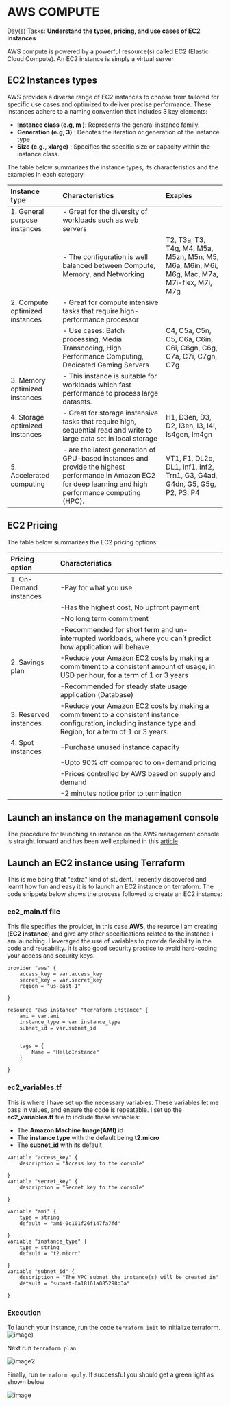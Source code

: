 # AWS COMPUTE
Day(s) Tasks: **Understand the types, pricing, and use cases of EC2 instances**


AWS compute is powered by a powerful resource(s) called EC2 (Elastic Cloud Compute).
An EC2 instance is simply a virtual server

## EC2 Instances types
AWS provides a diverse range of EC2 instances to choose from tailored for specific use cases and optimized to deliver precise performance. These instances adhere to a naming convention that includes 3 key elements:
- **Instance class (e.g, m )**: Represents the general instance family.
- **Generation (e.g, 3)** : Denotes the iteration or generation of the instance type
- **Size (e.g., xlarge)** : Specifies the specific size or capacity within the instance class.

The table below summarizes the instance types, its characteristics and the examples in each category.

|Instance type      |Characteristics                           |Exaples         |
|:------------------|:---------------------------              |:---------------|
|1. General purpose instances|- Great for the diversity of workloads such as web servers|
|                             |- The configuration is well balanced between Compute, Memory, and Networking| T2, T3a, T3, T4g, M4, M5a, M5zn, M5n, M5, M6a, M6in, M6i, M6g, Mac, M7a, M7i-flex, M7i, M7g|
|2. Compute optimized instances|- Great for compute intensive tasks that require high-performance processor
|                                |- Use cases: Batch processing, Media Transcoding, High Performance Computing, Dedicated Gaming Servers| C4, C5a, C5n, C5, C6a, C6in, C6i, C6gn, C6g, C7a, C7i, C7gn, C7g|
|3. Memory optimized instances| - This instance is suitable for workloads which fast performance to process large datasets.| 
|4. Storage optimized instances| - Great for storage instensive tasks that require high, sequential read and write to large data set in local storage|H1, D3en, D3, D2, I3en, I3, I4i, Is4gen, Im4gn |
|5. Accelerated computing| - are the latest generation of GPU-based instances and provide the highest performance in Amazon EC2 for deep learning and high performance computing (HPC).|VT1, F1, DL2q, DL1, Inf1, Inf2, Trn1, G3, G4ad, G4dn, G5, G5g, P2, P3, P4|

## EC2 Pricing
The table below summarizes the EC2 pricing options:

|Pricing option|Characteristics|
|:-------------|:---------------|
|1. On-Demand instances|-Pay for what you use|
| |-Has the highest cost, No upfront payment|
| |-No long term commitment|
| |-Recommended for short term and un-interrupted workloads, where you can’t predict how application will behave|
|2. Savings plan|-Reduce your Amazon EC2 costs by making a commitment to a consistent amount of usage, in USD per hour, for a term of 1 or 3 years|
||-Recommended for steady state usage application (Database)|
|3. Reserved instances|-Reduce your Amazon EC2 costs by making a commitment to a consistent instance configuration, including instance type and Region, for a term of 1 or 3 years.|
|4. Spot instances|-Purchase unused instance capacity|
||-Upto 90% off compared to on-demand pricing|
||-Prices controlled by AWS based on supply and demand|
||-2 minutes notice prior to termination|


## Launch an instance on the management console
The procedure for launching an instance on the AWS management console is straight forward and has been well explained in this [article](https://docs.aws.amazon.com/AWSEC2/latest/UserGuide/option3-task1-launch-ec2-instance.html)

## Launch an EC2 instance using Terraform
This is me being that "extra" kind of student. I recently discovered and learnt how fun and easy it is to launch an EC2 instance on terraform.
The code snippets below shows the process followed to create an EC2 instance:

### ec2_main.tf file
This file specifies the provider, in this case **AWS**, the resurce I am creating (**EC2 instance**) and give any other specifications related to the instance i am launching. I leveraged the use of variables to provide flexibility in the code and reusability. It is also good security practice to avoid hard-coding your access and security keys.

```
provider "aws" {
    access_key = var.access_key
    secret_key = var.secret_key
    region = "us-east-1"
    
}

resource "aws_instance" "terraform_instance" {
    ami = var.ami
    instance_type = var.instance_type
    subnet_id = var.subnet_id
    

    tags = {
        Name = "HelloInstance"
    }
  
}
```

### ec2_variables.tf
This is where I have set up the necessary variables. These variables let me pass in values, and ensure the code is repeatable.
I set up the **ec2_variables.tf** file to include these variables:
- The **Amazon Machine Image(AMI)** id
- The **instance type** with the default being **t2.micro**
- The **subnet_id** with its default

```
variable "access_key" {
    description = "Access key to the console"
  
}
variable "secret_key" {
    description = "Secret key to the console"
  
}

variable "ami" {
    type = string
    default = "ami-0c101f26f147fa7fd"
  
}
variable "instance_type" {
    type = string
    default = "t2.micro"
  
}
variable "subnet_id" {
    description = "The VPC subnet the instance(s) will be created in"
    default = "subnet-0a18161a085298b3a"
  
}
```
### Execution
To launch your instance, run the code `terraform init` to initialize terraform.
![image](https://github.com/achenchi7/AWS-Projects-2023-2024/blob/main/images/terraform%20init.png))

Next run `terraform plan`

![image2](https://github.com/achenchi7/AWS-Projects-2023-2024/blob/main/images/terraform_plan.png)


Finally, run `terraform apply`. If successful you should get a green light as shown below

![image](https://github.com/achenchi7/AWS-Projects-2023-2024/blob/main/images/terraform_apply.png)


